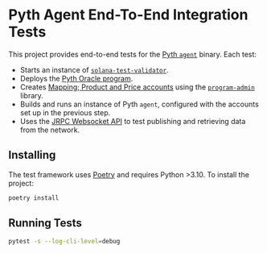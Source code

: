 # Pyth Agent End-To-End Integration Tests

This project provides end-to-end tests for the [Pyth `agent`](../) binary. Each test:
- Starts an instance of [`solana-test-validator`](https://docs.solana.com/developing/test-validator).
- Deploys the [Pyth Oracle program](https://github.com/pyth-network/pyth-client/tree/main/program).
- Creates [Mapping; Product and Price accounts](https://docs.pyth.network/design-overview/account-structure) using the [`program-admin`](https://github.com/pyth-network/program-admin) library.
- Builds and runs an instance of Pyth `agent`, configured with the accounts set up in the previous step.
- Uses the [JRPC Websocket API](https://docs.pyth.network/publish-data/pyth-client-websocket-api) to test publishing and retrieving data from the network.

## Installing
The test framework uses [Poetry](https://python-poetry.org/) and requires Python >3.10. To install the project:

```bash
poetry install
```

## Running Tests
```bash
pytest -s --log-cli-level=debug
```
